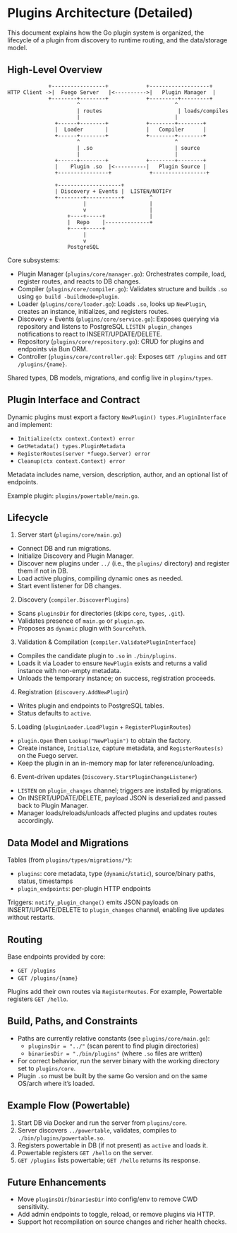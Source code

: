 # Plugins Architecture (Detailed)

This document explains how the Go plugin system is organized, the lifecycle of a plugin from discovery to runtime routing, and the data/storage model.

## High-Level Overview

```
             +-----------------+            +-------------------+
HTTP Client ->|  Fuego Server   |<---------->|   Plugin Manager  |
             +--------+--------+            +---------+---------+
                      ^                              ^
                      | routes                        | loads/compiles
                      |                              |
               +------+--------+            +--------+--------+
               |  Loader       |            |   Compiler      |
               +------+--------+            +--------+--------+
                      ^                              ^
                      | .so                          | source
                      |                              |
               +------+--------+            +--------+--------+
               |    Plugin .so  |<----------|   Plugin Source |
               +----------------+            +-----------------+

               +--------------------+
               | Discovery + Events |  LISTEN/NOTIFY
               +--------+-----------+        ^
                        |                    |
                        v                    |
                   +----+-----+              |
                   |  Repo    |--------------+
                   +----+-----+
                        |
                        v
                   PostgreSQL
```

Core subsystems:
- Plugin Manager (`plugins/core/manager.go`): Orchestrates compile, load, register routes, and reacts to DB changes.
- Compiler (`plugins/core/compiler.go`): Validates structure and builds `.so` using `go build -buildmode=plugin`.
- Loader (`plugins/core/loader.go`): Loads `.so`, looks up `NewPlugin`, creates an instance, initializes, and registers routes.
- Discovery + Events (`plugins/core/service.go`): Exposes querying via repository and listens to PostgreSQL `LISTEN plugin_changes` notifications to react to INSERT/UPDATE/DELETE.
- Repository (`plugins/core/repository.go`): CRUD for plugins and endpoints via Bun ORM.
- Controller (`plugins/core/controller.go`): Exposes `GET /plugins` and `GET /plugins/{name}`.

Shared types, DB models, migrations, and config live in `plugins/types`.

## Plugin Interface and Contract

Dynamic plugins must export a factory `NewPlugin() types.PluginInterface` and implement:
- `Initialize(ctx context.Context) error`
- `GetMetadata() types.PluginMetadata`
- `RegisterRoutes(server *fuego.Server) error`
- `Cleanup(ctx context.Context) error`

Metadata includes name, version, description, author, and an optional list of endpoints.

Example plugin: `plugins/powertable/main.go`.

## Lifecycle

1) Server start (`plugins/core/main.go`)
- Connect DB and run migrations.
- Initialize Discovery and Plugin Manager.
- Discover new plugins under `../` (i.e., the `plugins/` directory) and register them if not in DB.
- Load active plugins, compiling dynamic ones as needed.
- Start event listener for DB changes.

2) Discovery (`compiler.DiscoverPlugins`)
- Scans `pluginsDir` for directories (skips `core`, `types`, `.git`).
- Validates presence of `main.go` or `plugin.go`.
- Proposes as `dynamic` plugin with `SourcePath`.

3) Validation & Compilation (`compiler.ValidatePluginInterface`)
- Compiles the candidate plugin to `.so` in `./bin/plugins`.
- Loads it via Loader to ensure `NewPlugin` exists and returns a valid instance with non-empty metadata.
- Unloads the temporary instance; on success, registration proceeds.

4) Registration (`discovery.AddNewPlugin`)
- Writes plugin and endpoints to PostgreSQL tables.
- Status defaults to `active`.

5) Loading (`pluginLoader.LoadPlugin` + `RegisterPluginRoutes`)
- `plugin.Open` then `Lookup("NewPlugin")` to obtain the factory.
- Create instance, `Initialize`, capture metadata, and `RegisterRoutes(s)` on the Fuego server.
- Keep the plugin in an in-memory map for later reference/unloading.

6) Event-driven updates (`Discovery.StartPluginChangeListener`)
- `LISTEN` on `plugin_changes` channel; triggers are installed by migrations.
- On INSERT/UPDATE/DELETE, payload JSON is deserialized and passed back to Plugin Manager.
- Manager loads/reloads/unloads affected plugins and updates routes accordingly.

## Data Model and Migrations

Tables (from `plugins/types/migrations/*`):
- `plugins`: core metadata, type (`dynamic`/`static`), source/binary paths, status, timestamps
- `plugin_endpoints`: per-plugin HTTP endpoints

Triggers: `notify_plugin_change()` emits JSON payloads on INSERT/UPDATE/DELETE to `plugin_changes` channel, enabling live updates without restarts.

## Routing

Base endpoints provided by core:
- `GET /plugins`
- `GET /plugins/{name}`

Plugins add their own routes via `RegisterRoutes`. For example, Powertable registers `GET /hello`.

## Build, Paths, and Constraints

- Paths are currently relative constants (see `plugins/core/main.go`):
  - `pluginsDir = "../"` (scan parent to find plugin directories)
  - `binariesDir = "./bin/plugins"` (where `.so` files are written)
- For correct behavior, run the server binary with the working directory set to `plugins/core`.
- Plugin `.so` must be built by the same Go version and on the same OS/arch where it’s loaded.

## Example Flow (Powertable)

1) Start DB via Docker and run the server from `plugins/core`.
2) Server discovers `../powertable`, validates, compiles to `./bin/plugins/powertable.so`.
3) Registers powertable in DB (if not present) as `active` and loads it.
4) Powertable registers `GET /hello` on the server.
5) `GET /plugins` lists powertable; `GET /hello` returns its response.

## Future Enhancements

- Move `pluginsDir`/`binariesDir` into config/env to remove CWD sensitivity.
- Add admin endpoints to toggle, reload, or remove plugins via HTTP.
- Support hot recompilation on source changes and richer health checks.

